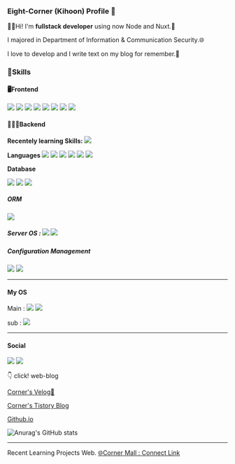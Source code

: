 ### Eight-Corner (Kihoon) Profile  🐷

👋🏻Hi! I'm **fullstack developer** using now Node and Nuxt.🥸

I majored in Department of Information & Communication Security.🌐

I love to develop and I write text on my blog for remember.🧨





### 💪Skills

#### **🖥Frontend**

<img src="https://img.shields.io/badge/Vue.js-3DDC84?style=flat-square&logo=Vue.js&logoColor=white"/> <img src="https://img.shields.io/badge/React-61DAFB?style=square&logo=React&logoColor=white"/> <img src="https://img.shields.io/badge/Ionic-white?style=flat&logo=Ionic&logoColor=3880FF"/> <img src="https://img.shields.io/badge/Ant Design-white?style=flat&logo=Ant Design&logoColor=0170fe"/> <img src="https://img.shields.io/badge/HTML5-black?style=flat&logo=HTML5&logoColor=E34f26"/> <img src="https://img.shields.io/badge/CSS3-black?style=flat&logo=CSS3&logoColor=1572b6"/> <img src="https://img.shields.io/badge/JavaScript-black?style=flat&logo=JavaScript&logoColor=f7df1e"/> 
<img src="https://img.shields.io/badge/NuxtJS-green?style=flat&logo=Nuxt.js&logoColor=000000"/>



#### **🧑🏻‍💻Backend**

**Recentely learning Skills:** <img src="https://img.shields.io/badge/Go-blue?style=flat&logo=Go&logoColor=000000"/>  

**Languages**
<img src="https://img.shields.io/badge/Node-Express-green?style=flat&logo=Express&logoColor=000000"/>  <img src="https://img.shields.io/badge/Node.js-339933?style=flat-square&logo=node.js&logoColor=white"/> <img src="https://img.shields.io/badge/Java-white?style=flat&logo=Java&logoColor=007396"/> <img src="https://img.shields.io/badge/Spring-black?style=flat&logo=Spring&logoColor=6db33f"/> <img src="https://img.shields.io/badge/Python-e8eaf6?style=for-the-badge&logo=django&logoColor=3776ab"/> <img src="https://img.shields.io/badge/Django-092E20?style=for-the-badge&logo=django&logoColor=green"/>

**Database** 

<img src="https://img.shields.io/badge/RDBMS-MySQL-4479a1?style=flat&logo=MySQL&logoColor=4479a1"/> <img src="https://img.shields.io/badge/RDBMS-Oracle-f80000?style=flat&logo=Oracle&logoColor=f80000"/> <img src="https://img.shields.io/badge/RDBMS-SQLite3-003b57?style=flat&logo=MySQL&logoColor=003b57"/>

##### ORM

<img src="https://img.shields.io/badge/Sequelize-52B0E7?style=for-the-badge&logo=Sequelize&logoColor=white"/>



##### Server OS : <img src="https://img.shields.io/badge/CentOS-white?style=flat&logo=CentOS&logoColor=262577"/> <img src="https://img.shields.io/badge/Linux-Ubuntu-e95420?style=flat&logo=Ubuntu&logoColor=e95420"/>



##### Configuration Management 

<img src="https://img.shields.io/badge/Git-black?style=flat&logo=Git&logoColor=f05032"/> <img src="https://img.shields.io/badge/Bitbucket-black?style=flat&logo=Bitbucket&logoColor=0052cc"/>

---





#### **My OS**

Main : <img src="https://img.shields.io/badge/mac%20os-000000?style=for-the-badge&logo=apple&logoColor=white" /> <img src="https://img.shields.io/badge/iOS-000000?style=for-the-badge&logo=ios&logoColor=white" />

sub : <img src="https://img.shields.io/badge/Windows-0078D6?style=for-the-badge&logo=windows&logoColor=white"/>



---

#### **Social**

<img src="https://img.shields.io/badge/GitHub-100000?style=for-the-badge&logo=github&logoColor=white" />
<img src="https://img.shields.io/badge/Instagram-E4405F?style=for-the-badge&logo=instagram&logoColor=white"/> 

👇 click! web-blog

[Corner's Velog🌱](https://velog.io/@corner3499)

[Corner's Tistory Blog](https://iu-corner.tistory.com)

[Github.io](https://eight-corner.github.io)


![Anurag's GitHub stats](https://github-readme-stats.vercel.app/api?username=Eight-Corner&show_icons=true&theme=tokyonight)

---

Recent Learning Projects Web. 
[🌐Corner Mall : Connect Link](https://corner-mall-client.vercel.app/)



<!--

  `<img src="https://img.shields.io/badge/라벨?style=flat-square&logo=node.js&logoColor=white"/>`

라벨은 보통 뱃지에 보여질 `이름-색상코드` 형식

이후 쿼리스트링 형식으로 ?style=flat-square (거의 고정) &logo와 &logoColor는 

[simpleicons.org](https://simpleicons.org)에서 확인한다.



https://img.shields.io/badge/Node.js-339933<MESSAGE>-<COLOR> 

-->

<!--
**Eight-Corner/Eight-Corner** is a ✨ _special_ ✨ repository because its `README.md` (this file) appears on your GitHub profile.

Here are some ideas to get you started:

- 🔭 I’m currently working on ...
- 🌱 I’m currently learning ...
- 👯 I’m looking to collaborate on ...
- 🤔 I’m looking for help with ...
- 💬 Ask me about ...
- 📫 How to reach me: ...
- 😄 Pronouns: ...
- ⚡ Fun fact: ...
-->
